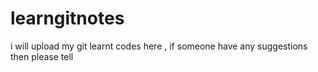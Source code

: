 # learngitnotes
i will upload my git learnt codes here , if someone have any suggestions then please tell
